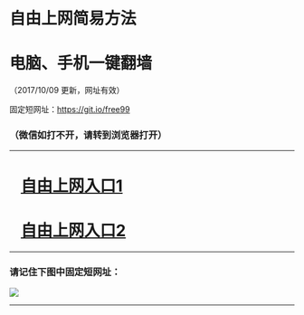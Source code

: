 ﻿# 自由上网简易方法

# 电脑、手机一键翻墙

（2017/10/09 更新，网址有效）

固定短网址：https://git.io/free99

### （微信如打不开，请转到浏览器打开）


***





# &nbsp;&nbsp; <a href="http://ft1705730354.fwq-tz-1001.info/fwqtz01.html?t=10090016226 " target="_blank">自由上网入口1</a>
# &nbsp;&nbsp; <a href="http://ft2804129369.fwq-tz-1002.info/fwqtz02.html?t=100900124013 " target="_blank">自由上网入口2</a>
***

### 请记住下图中固定短网址：

<img src="https://s3-us-west-2.amazonaws.com/fwq-1001/yjfq-20170905okok.png" /> 


***

